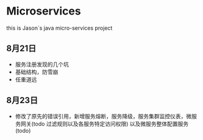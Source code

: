 # Microservices
this is Jason`s java micro-services project

## 8月21日
- 服务注册发现的几个坑
- 基础结构，防雪崩
- 任重道远

## 8月23日

- 修改了原先的错误引用，新增服务熔断，服务降级，服务集群监控仪表，微服务网关(todo 过滤规则以及各服务特定访问权限)
以及微服务整体配置服务(todo)

